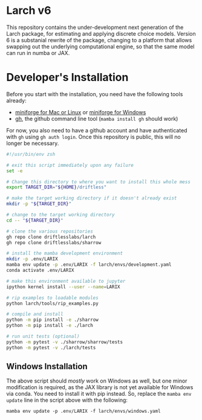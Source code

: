 # Larch v6

This repository contains the under-development next generation of the Larch
package, for estimating and applying discrete choice models. Version 6
is a substanial rewrite of the package, changing to a platform that allows
swapping out the underlying computational engine, so that the same model
can run in numba or JAX.


# Developer's Installation

Before you start with the installation, you need have the following tools already:
- [miniforge for Mac or Linux](https://github.com/conda-forge/miniforge#unix-like-platforms-mac-os--linux)
  or [miniforge for Windows](https://github.com/conda-forge/miniforge/releases/latest/download/Miniforge3-Windows-x86_64.exe)
- [gh](https://cli.github.com), the github command line tool (`mamba install gh` should work)

For now, you also need to have a github account and have authenticated
with `gh` using `gh auth login`.  Once this repository is public, this
will no longer be necessary.

```zsh
#!/usr/bin/env zsh

# exit this script immediately upon any failure
set -e

# Change this directory to where you want to install this whole mess
export TARGET_DIR="${HOME}/driftless"

# make the target working directory if it doesn't already exist
mkdir -p "${TARGET_DIR}"

# change to the target working directory
cd -- "${TARGET_DIR}"

# clone the various repositories
gh repo clone driftlesslabs/larch
gh repo clone driftlesslabs/sharrow

# install the mamba development environment
mkdir -p .env/LARIX
mamba env update -p .env/LARIX -f larch/envs/development.yaml
conda activate .env/LARIX

# make this environment available to jupyter
ipython kernel install --user --name=LARIX

# rip examples to loadable modules
python larch/tools/rip_examples.py

# compile and install
python -m pip install -e ./sharrow
python -m pip install -e ./larch

# run unit tests (optional)
python -m pytest -v ./sharrow/sharrow/tests
python -m pytest -v ./larch/tests
```


## Windows Installation

The above script should *mostly* work on Windows as well, but one minor modification
is required, as the JAX library is not yet available for Windows via conda.  You need to
install it with pip instead.  So, replace the `mamba env update` line in the script
above with the following:

```
mamba env update -p .env/LARIX -f larch/envs/windows.yaml
```
